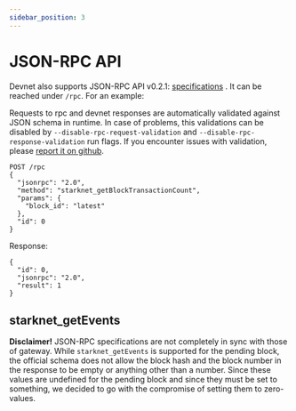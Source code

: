 ```yaml
---
sidebar_position: 3
---
```


# JSON-RPC API

Devnet also supports JSON-RPC API v0.2.1: [specifications](https://github.com/starkware-libs/starknet-specs/releases/tag/v0.2.1) . It can be reached under `/rpc`. For an example:

Requests to rpc and devnet responses are automatically validated against JSON schema in runtime.
In case of problems, this validations can be disabled by `--disable-rpc-request-validation` and
`--disable-rpc-response-validation` run flags. If you encounter issues with validation, please [report it on github](https://github.com/0xSpaceShard/starknet-devnet/issues).

```
POST /rpc
{
  "jsonrpc": "2.0",
  "method": "starknet_getBlockTransactionCount",
  "params": {
    "block_id": "latest"
  },
  "id": 0
}
```

Response:

```
{
  "id": 0,
  "jsonrpc": "2.0",
  "result": 1
}
```

## starknet_getEvents

**Disclaimer!** JSON-RPC specifications are not completely in sync with those of gateway. While `starknet_getEvents` is supported for the pending block, the official schema does not allow the block hash and the block number in the response to be empty or anything other than a number. Since these values are undefined for the pending block and since they must be set to something, we decided to go with the compromise of setting them to zero-values.
